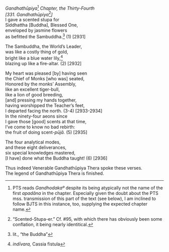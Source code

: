 *Gandhathūpiya*[^1] *Chapter, the Thirty-Fourth*  
*\[331. Gandhathūpiya*[^2]*\]*  
I gave a scented stupa for  
Siddhattha \[Buddha\], Blessed One,  
enveloped by jasmine flowers  
as befitted the Sambuddha.[^3] (1) \[2931\]

The Sambuddha, the World’s Leader,  
was like a costly thing of gold,  
bright like a blue water lily,[^4]  
blazing up like a fire-altar. (2) \[2932\]

My heart was pleased \[by\] having seen  
the Chief of Monks \[who was\] seated,  
Honored by the monks’ Assembly,  
like an excellent tiger-bull,  
like a lion of good breeding,  
\[and\] pressing my hands together,  
having worshipped the Teacher’s feet,  
I departed facing the north. (3-4) \[2933-2934\]  
In the ninety-four aeons since  
I gave those \[good\] scents at that time,  
I’ve come to know no bad rebirth:  
the fruit of doing scent-*pūjā.* (5) \[2935\]

The four analytical modes,  
and these eight deliverances,  
six special knowledges mastered,  
\[I have\] done what the Buddha taught! (6) \[2936\]

Thus indeed Venerable Gandhathūpiya Thera spoke these verses.  
The legend of Gandhathūpiya Thera is finished.

[^1]: PTS reads *Gandhodakaº* despite its being atypically not the name of the first *apadāna* in the chapter. Especially given the doubt about the PTS mss. transmission of this part of the text (see below), I am inclined to follow BJTS in this instance, too, supplying the expected chapter name.

[^2]: “Scented-Stupa-er.” Cf. \#95, with which there has obviously been some conflation, it being nearly identitical.

[^3]: lit., “the Buddha”

[^4]: *indīvara,* Cassia fistula
